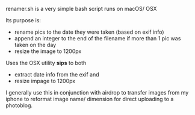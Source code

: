 renamer.sh is a very simple bash script runs on macOS/ OSX

Its purpose is:
 - rename pics to the date they were taken (based on exif info)
 - append an integer to the end of the filename if more than 1 pic was taken on the day
 - resize the image to 1200px

Uses the OSX utility **sips** to both 
  - extract date info from the exif and
  - resize impage to 1200px

I generally use this in conjunction with airdrop to transfer images from my iphone to 
reformat image name/ dimension for direct uploading to a photoblog.

